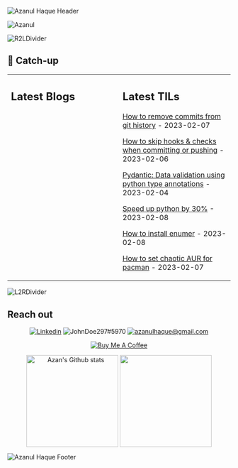 ![Azanul Haque Header](https://user-images.githubusercontent.com/42029519/193472850-d0de2511-b60e-4414-976a-855840a2a6cc.svg)

<!--
**Azanul/Azanul** is a ✨ _special_ ✨ repository because its `README.md` (this file) appears on your GitHub profile.

Here are some ideas to get you started:

- 🔭 I’m currently working on ...
- 🌱 I’m currently learning ...
- 👯 I’m looking to collaborate on ...
- 🤔 I’m looking for help with ...
- 💬 Ask me about ...
- 📫 How to reach me: ...
- 😄 Pronouns: ...
- ⚡ Fun fact: ...
-->
<img src="https://komarev.com/ghpvc/?username=Azanul&style=for-the-badge&color=255CFF" alt="Azanul"/>

![R2LDivider](https://user-images.githubusercontent.com/42029519/193863609-ff995ff9-53ee-426d-8591-be35005f5b5d.svg)
## 🧠 Catch-up

<table><tr><td valign="top" width="50%">
  
## Latest Blogs
<!-- blogs starts -->
<!-- blogs ends -->

  </td>
  <td valign="top" width="50%">
    
## Latest TILs
<!-- tils starts -->

[How to remove commits from git history](https://github.com/Azanul/til/blob/main/git/delete-history.md) - 2023-02-07

[How to skip hooks & checks when committing or pushing](https://github.com/Azanul/til/blob/main/git/no-verify.md) - 2023-02-06

[Pydantic: Data validation using python type annotations](https://github.com/Azanul/til/blob/main/python/pydantic.md) - 2023-02-04

[Speed up python by 30%](https://github.com/Azanul/til/blob/main/python/speed-up.md) - 2023-02-08

[How to install enumer](https://github.com/Azanul/til/blob/main/go/enumer.md) - 2023-02-08

[How to set chaotic AUR for pacman](https://github.com/Azanul/til/blob/main/arch/chaotic-aur-set.md) - 2023-02-07

<!-- tils ends -->
  
  </td>
</tr></table>
  
![L2RDivider](https://user-images.githubusercontent.com/42029519/193864599-564128e0-6dbd-4468-b1a1-2bc343bcdaa1.svg)

## Reach out
<p align="center">
  <a href="https://www.linkedin.com/in/azanul-haque"><img src="https://img.shields.io/badge/-Linkedin-F3F7FA?logo=linkedin&logoColor=0A66C2&style=for-the-badge&logoWidth=30" alt="Linkedin"></a>
  <img src="https://img.shields.io/badge/-Discord-F3F7FA?logo=discord&logoColor=5865F2&style=for-the-badge&logoWidth=30" alt="JohnDoe297#5970">
  <a href="mailto:azanulhaque@gmail.com"><img src="https://img.shields.io/badge/-Gmail-F3F7FA?logo=gmail&logoColor=EA4335&style=for-the-badge&logoWidth=30" alt="azanulhaque@gmail.com"></a>
</p>
<p align="center">
<a href="https://buymeacoffee.com/johnDoe297" target="_blank"><img src="https://img.shields.io/badge/-Buy Me A Coffee-F3F7FA?logo=buymeacoffee&logoColor=FFDD00&style=for-the-badge&logoWidth=30" alt="Buy Me A Coffee"></a>
</p>
<p align="center">
  <img height="207em" align="center" alt="Azan's Github stats"
       src="https://github-readme-stats-xi-rosy-19.vercel.app/api/?username=Azanul&&include_all_commits=true&show_icons=true&hide_border=true&count_private=true&bg_color=ffffff&title_color=000000&text_color=000000&icon_color=000000&layout=compact&line_height=28"/>
  <img height="207em" align="center" src="https://github-readme-stats-xi-rosy-19.vercel.app/api/top-langs/?username=Azanul&&include_all_commits=true&show_icons=true&hide_border=true&count_private=true&hide=HLSL,GLSL,ShaderLab,Objective-C,C%23,Jupyter%20Notebook&langs_count=10&bg_color=255CFF&title_color=ffffff&text_color=ffffff&icon_color=ffffff&layout=compact"
  />
</p>

<!-- [![Leetcode Stats](https://leetcode.card.workers.dev/azanulhaque?theme=nord&font=baloo&extension=null&height=207em)](https://leetcode.com/azanulhaque)
-->
![Azanul Haque Footer](https://user-images.githubusercontent.com/42029519/193472827-923d610d-6fd2-42a4-a712-29cb11a191ca.svg)
